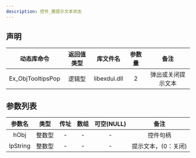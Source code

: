 ```yaml
---
description: 控件_置提示文本状态
---
```





## 声明

|    动态库命令     | 返回值类型 |   库文件名   | 参数量 |        备注        |
| :---------------: | :--------: | :----------: | :----: | :----------------: |
| Ex_ObjTooltipsPop |   逻辑型   | libexdui.dll |   2    | 弹出或关闭提示文本 |

## 参数列表

|  参数名  |  类型  | 传址 | 数组 | 可空(NULL) |        备注         |
| :------: | :----: | :--: | :--: | :--------: | :-----------------: |
|   hObj   | 整数型 |  -   |  -   |     -      |      控件句柄       |
| lpString | 整数型 |  -   |  -   |     -      | 提示文本，(0：关闭) |

